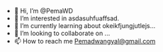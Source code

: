 - 👋 Hi, I’m @PemaWD
- 👀 I’m interested in asdasuhfuaffsad.
- 🌱 I’m currently learning about okeikfjungjutlejs...
- 💞️ I’m looking to collaborate on ...
- 📫 How to reach me Pemadwangyal@gmail.com

<!---
PemaWD/PemaWD is a ✨ special ✨ repository because its `README.md` (this file) appears on your GitHub profile.
You can click the Preview link to take a look at your changes.
--->

